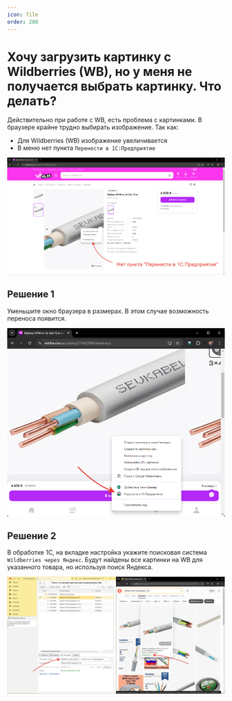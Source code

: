 ```yaml
---
icon: file
order: 200
---
```


# Хочу загрузить картинку с Wildberries (WB), но у меня не получается выбрать картинку. Что делать?

Действительно при работе с WB, есть проблема с картинками. В браузере крайне трудно выбирать изображение. Так как:

* Для Wildberries (WB) изображение увеличивается
* В меню нет пункта `Перенести в 1С:Предприятие`

![Нет пункта "Перенести в 1С:Предприятие"](static/wb_zoom.png)

## Решение 1

Уменьшите окно браузера в размерах. В этом случае возможность переноса появится.

![Уменьшите окно браузера](static/wb_zoom2.png)

## Решение 2

В обработке 1С, на вкладке настройка укажите поисковая система `Wildberries через Яндекс`. Будут найдены все картинки на WB для указанного товара, но используя поиск Яндекса.

![Поиск на Wildberries через Яндекс](static/wb_zoom3.png)